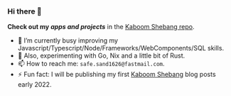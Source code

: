 ### Hi there 👋

**Check out my _apps and projects_** in the [Kaboom Shebang repo](https://github.com/kaboomshebang).

- 🔭 I’m currently busy improving my Javascript/Typescript/Node/Frameworks/WebComponents/SQL skills.
- 🌱 Also, experimenting with Go, Nix and a little bit of Rust.
- 📫 How to reach me: `safe.sand1626@fastmail.com`.
- ⚡ Fun fact: I will be publishing my first [Kaboom Shebang](https://www.kaboomshebang.com) blog posts early 2022.


<!--
**fred-snyder/fred-snyder** is a ✨ _special_ ✨ repository because its `README.md` (this file) appears on your GitHub profile.

Here are some ideas to get you started:

- 👯 I’m looking to collaborate on ...
- 🤔 I’m looking for help with ...
- 💬 Ask me about ...
- 📫 How to reach me: ...
- 😄 Pronouns: ...
- ⚡ Fun fact: ...
-->
